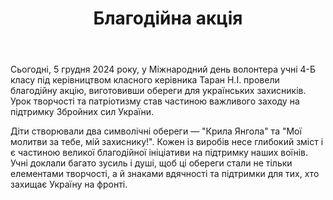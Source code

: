 ﻿---
title: Благодійна акція
---

Сьогодні, 5 грудня 2024 року, у Міжнародний день волонтера учні 4-Б класу під керівництвом класного керівника Таран Н.І. провели благодійну акцію, виготовивши обереги для українських захисників. Урок творчості та патріотизму став частиною важливого заходу на підтримку Збройних сил України.

Діти створювали два символічні обереги — "Крила Янгола" та "Мої молитви за тебе, мій захиснику!". Кожен із виробів несе глибокий зміст і є частиною великої благодійної ініціативи на підтримку наших воїнів. Учні доклали багато зусиль і душі, щоб ці обереги стали не тільки елементами творчості, а й знаками вдячності та підтримки для тих, хто захищає Україну на фронті.

<slideshow />
